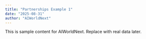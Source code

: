 ```yaml
---
title: "Partnerships Example 1"
date: "2025-08-31"
author: "AIWorldNext"
---
```

This is sample content for AIWorldNext. Replace with real data later.
